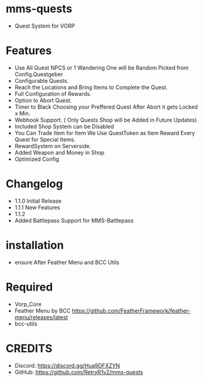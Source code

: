# mms-quests

- Quest System for VORP

# Features

- Use All Quest NPCS or 1 Wandering One will be Random Picked from Config.Questgeber
- Configurable Quests. 
- Reach the Locations and Bring Items to Complete the Quest.
- Full Configuration of Rewards.
- Option to Abort Quest.
- Timer to Black Choosing your Preffered Quest After Abort it gets Locked x Min.
- Webhook Support. ( Only Quests Shop will be Added in Future Updates)
- Included Shop System can be Disabled
- You Can Trade Item for Item We Use QuestToken as Item Reward Every Quest for Special Items.
- RewardSystem on Serverside.
- Added Weapon and Money in Shop
- Optimized Config



# Changelog

- 1.1.0 Initial Release
- 1.1.1 New Features
- 1.1.2 
- Added Battlepass Support for MMS-Battlepass

# installation 

- ensure After Feather Menu and BCC Utils


# Required
- Vorp_Core 
- Feather Menu by BCC https://github.com/FeatherFramework/feather-menu/releases/latest
- bcc-utils

# CREDITS
- Discord: https://discord.gg/Hua9DFXZYN
- GitHub: https://github.com/RetryR1v2/mms-quests